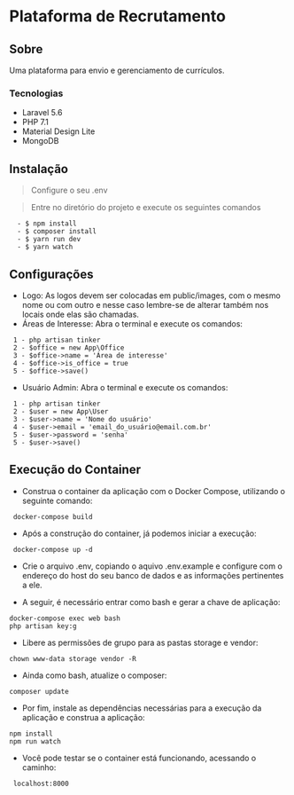 # Plataforma de Recrutamento

## Sobre
Uma plataforma para envio e gerenciamento de currículos.

### Tecnologias
  * Laravel 5.6
  * PHP 7.1
  * Material Design Lite
  * MongoDB

## Instalação
> Configure o seu .env

> Entre no diretório do projeto e execute os seguintes comandos
```
  - $ npm install
  - $ composer install
  - $ yarn run dev
  - $ yarn watch
```
## Configurações
* Logo: As logos devem ser colocadas em public/images, com o mesmo nome ou com outro e nesse caso lembre-se de alterar também nos locais onde elas são chamadas.
* Áreas de Interesse: Abra o terminal e execute os comandos:
```
 1 - php artisan tinker
 2 - $office = new App\Office
 3 - $office->name = 'Área de interesse'
 4 - $office->is_office = true
 5 - $office->save()
 ```
* Usuário Admin: Abra o terminal e execute os comandos:
```
 1 - php artisan tinker
 2 - $user = new App\User
 3 - $user->name = 'Nome do usuário'
 4 - $user->email = 'email_do_usuário@email.com.br'
 5 - $user->password = 'senha'
 5 - $user->save()
```
## Execução do Container

* Construa o container da aplicação com o Docker Compose, utilizando o seguinte comando:
```
 docker-compose build
```
* Após a construção do container, já podemos iniciar a execução:
```
 docker-compose up -d
```
* Crie o arquivo .env, copiando o aquivo .env.example e configure com o endereço do host do seu banco de dados
e as informações pertinentes a ele.

* A seguir, é necessário entrar como bash e gerar a chave de aplicação:
```
docker-compose exec web bash
php artisan key:g
```
* Libere as permissões de grupo para as pastas storage e vendor:
```
chown www-data storage vendor -R
```
* Ainda como bash, atualize o composer:
```
composer update
```
* Por fim, instale as dependências necessárias para a execução da aplicação e construa a aplicação:
```
npm install
npm run watch
```
* Você pode testar se o container está funcionando, acessando o caminho:
```
 localhost:8000
```